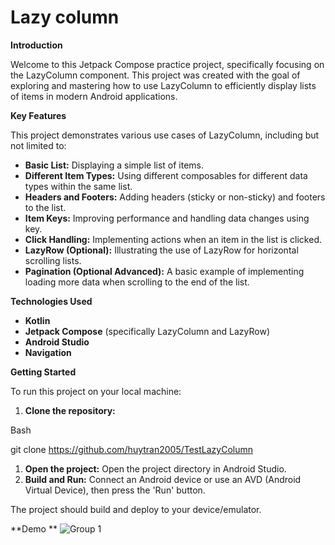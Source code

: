 ﻿# Lazy column

**Introduction**

Welcome to this Jetpack Compose practice project, specifically focusing on the LazyColumn component. This project was created with the goal of exploring and mastering how to use LazyColumn to efficiently display lists of items in modern Android applications.

**Key Features**

This project demonstrates various use cases of LazyColumn, including but not limited to:

- **Basic List:** Displaying a simple list of items.
- **Different Item Types:** Using different composables for different data types within the same list.
- **Headers and Footers:** Adding headers (sticky or non-sticky) and footers to the list.
- **Item Keys:** Improving performance and handling data changes using key.
- **Click Handling:** Implementing actions when an item in the list is clicked.
- **LazyRow (Optional):** Illustrating the use of LazyRow for horizontal scrolling lists.
- **Pagination (Optional Advanced):** A basic example of implementing loading more data when scrolling to the end of the list.

**Technologies Used**

- **Kotlin**
- **Jetpack Compose** (specifically LazyColumn and LazyRow)
- **Android Studio**
- **Navigation**

**Getting Started**

To run this project on your local machine:

1. **Clone the repository:** 

Bash

git clone https://github.com/huytran2005/TestLazyColumn

1. **Open the project:** Open the project directory in Android Studio.
1. **Build and Run:** Connect an Android device or use an AVD (Android Virtual Device), then press the 'Run' button.

The project should build and deploy to your device/emulator.

**Demo **
![Group 1](https://github.com/user-attachments/assets/bc270dc3-4346-4953-8445-2401c838e6a3)
